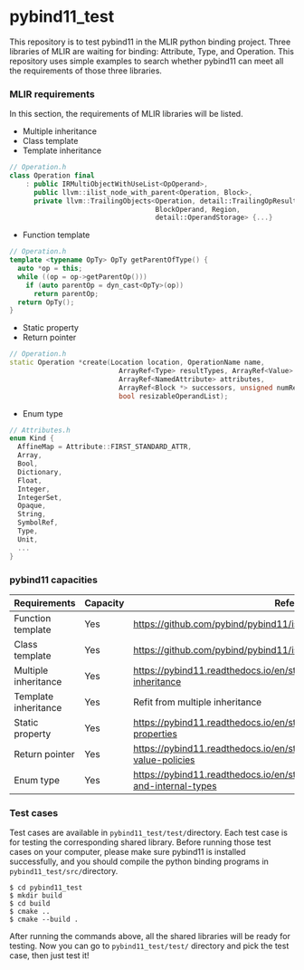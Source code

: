 # pybind11_test

This repository is to test pybind11 in the MLIR python binding project. Three libraries of MLIR are waiting for binding: Attribute, Type, and Operation.  This repository uses simple examples to search whether pybind11 can meet all the requirements of those three libraries.

### MLIR requirements

In this section, the requirements of MLIR libraries will be listed.

- Multiple inheritance
- Class template
- Template inheritance

```C++
// Operation.h
class Operation final
    : public IRMultiObjectWithUseList<OpOperand>,
      public llvm::ilist_node_with_parent<Operation, Block>,
      private llvm::TrailingObjects<Operation, detail::TrailingOpResult,
                                    BlockOperand, Region,
                                    detail::OperandStorage> {...}
```

- Function template

```C++
// Operation.h
template <typename OpTy> OpTy getParentOfType() {
  auto *op = this;
  while ((op = op->getParentOp()))
    if (auto parentOp = dyn_cast<OpTy>(op))
      return parentOp;
  return OpTy();
}
```

- Static property
- Return pointer

```c++
// Operation.h
static Operation *create(Location location, OperationName name,
                           ArrayRef<Type> resultTypes, ArrayRef<Value> operands,
                           ArrayRef<NamedAttribute> attributes,
                           ArrayRef<Block *> successors, unsigned numRegions,
                           bool resizableOperandList);
```

- Enum type

```c++
// Attributes.h
enum Kind {
  AffineMap = Attribute::FIRST_STANDARD_ATTR,
  Array,
  Bool,
  Dictionary,
  Float,
  Integer,
  IntegerSet,
  Opaque,
  String,
  SymbolRef,
  Type,
  Unit,
  ...
}
```



### pybind11 capacities

| Requirements         | Capacity | Reference                                                    |
| -------------------- | -------- | ------------------------------------------------------------ |
| Function template    | Yes      | https://github.com/pybind/pybind11/issues/199                |
| Class template       | Yes      | https://github.com/pybind/pybind11/issues/199                |
| Multiple inheritance | Yes      | https://pybind11.readthedocs.io/en/stable/advanced/classes.html#multiple-inheritance |
| Template inheritance | Yes      | Refit from multiple inheritance                              |
| Static property      | Yes      | https://pybind11.readthedocs.io/en/stable/advanced/classes.html#static-properties |
| Return pointer       | Yes      | https://pybind11.readthedocs.io/en/stable/advanced/functions.html#return-value-policies |
| Enum type            | Yes      | https://pybind11.readthedocs.io/en/stable/classes.html#enumerations-and-internal-types |



### Test cases

Test cases are available in `pybind11_test/test/`directory. Each test case is for testing the corresponding  shared library. Before running those test cases on your computer, please make sure pybind11 is installed successfully, and you should compile the python binding programs in `pybind11_test/src/`directory.

```
$ cd pybind11_test
$ mkdir build
$ cd build
$ cmake ..
$ cmake --build .
```

After running the commands above, all the shared libraries will be ready for testing. Now you can go to `pybind11_test/test/` directory and pick the test case, then just test it!